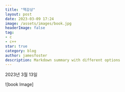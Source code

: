```yaml
---
title: "책감상"
layout: post
date: 2023-03-09 17:24
image: /assets/images/book.jpg
headerImage: false
tag:
- c
- c++
star: true
category: blog
author: jamesfoster
description: Markdown summary with different options
---
```



2023년 3월 13일

![book Image]